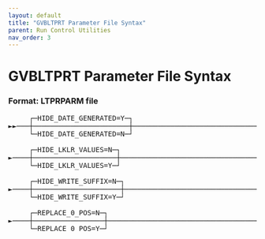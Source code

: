 ```yaml
---
layout: default
title: "GVBLTPRT Parameter File Syntax"
parent: Run Control Utilities
nav_order: 3
---
```


# GVBLTPRT Parameter File Syntax  
 
### Format: LTPRPARM file
<pre>
     ┌─HIDE_DATE_GENERATED=Y─┐  
►►───┼───────────────────────┼──────────────────────────────────────────────────►
     └─HIDE_DATE_GENERATED=N─┘

     ┌─HIDE_LKLR_VALUES=N─┐ 
►────┼────────────────────┼─────────────────────────────────────────────────────►
     └─HIDE_LKLR_VALUES=Y─┘ 

     ┌─HIDE_WRITE_SUFFIX=N─┐ 
►────┼─────────────────────┼────────────────────────────────────────────────────►
     └─HIDE_WRITE_SUFFIX=Y─┘

     ┌─REPLACE_0_POS=N─┐ 
►────┼─────────────────┼───────────────────────────────────────────────────────►◄
     └─REPLACE_0_POS=Y─┘
</pre>